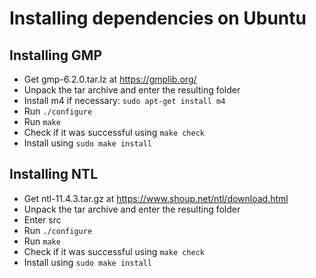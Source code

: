 # Installing dependencies on Ubuntu
## Installing GMP
- Get gmp-6.2.0.tar.lz at https://gmplib.org/
- Unpack the tar archive and enter the resulting folder
- Install m4 if necessary: `sudo apt-get install m4`
- Run `./configure`
- Run `make`
- Check if it was successful using `make check`
- Install using `sudo make install`

## Installing NTL
- Get ntl-11.4.3.tar.gz at https://www.shoup.net/ntl/download.html
- Unpack the tar archive and enter the resulting folder
- Enter src
- Run `./configure`
- Run `make`
- Check if it was successful using `make check`
- Install using `sudo make install`
